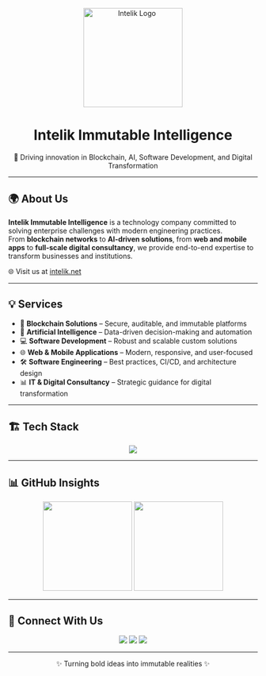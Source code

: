 <!-- Banner -->
<p align="center">
  <img src="https://intelik.net/assets/images/logo.png" alt="Intelik Logo" width="200"/>
</p>

<h1 align="center">Intelik Immutable Intelligence</h1>
<p align="center">
  🚀 Driving innovation in Blockchain, AI, Software Development, and Digital Transformation  
</p>

---

## 🌍 About Us
**Intelik Immutable Intelligence** is a technology company committed to solving enterprise challenges with modern engineering practices.  
From **blockchain networks** to **AI-driven solutions**, from **web and mobile apps** to **full-scale digital consultancy**, we provide end-to-end expertise to transform businesses and institutions.  

🌐 Visit us at [intelik.net](https://intelik.net)  

---

## 💡 Services
- 🔗 **Blockchain Solutions** – Secure, auditable, and immutable platforms  
- 🤖 **Artificial Intelligence** – Data-driven decision-making and automation  
- 💻 **Software Development** – Robust and scalable custom solutions  
- 🌐 **Web & Mobile Applications** – Modern, responsive, and user-focused  
- 🛠 **Software Engineering** – Best practices, CI/CD, and architecture design  
- 📊 **IT & Digital Consultancy** – Strategic guidance for digital transformation  

---

## 🏗️ Tech Stack
<p align="center">
  <img src="https://skillicons.dev/icons?i=react,nextjs,tailwind,nodejs,express,python,django,java,spring,postgresql,mongodb,docker,kubernetes,git,linux,azure,aws,gcp" />
</p>

---

## 📊 GitHub Insights
<p align="center">
  <img src="https://github-readme-stats.vercel.app/api?username=intelikimu&show_icons=true&theme=tokyonight" height="180"/>
  <img src="https://github-readme-streak-stats.herokuapp.com?user=intelikimu&theme=tokyonight" height="180"/>
</p>

---

## 🤝 Connect With Us
<p align="center">
  <a href="https://intelik.net"><img src="https://img.shields.io/badge/Website-intelik.net-blue?style=for-the-badge&logo=internet-explorer" /></a>
  <a href="https://github.com/intelikimu"><img src="https://img.shields.io/badge/GitHub-IntelikIMU-black?style=for-the-badge&logo=github" /></a>
  <a href="https://www.linkedin.com/company/intelik-immutable-intelligence"><img src="https://img.shields.io/badge/LinkedIn-Intelik-blue?style=for-the-badge&logo=linkedin" /></a>
</p>

---

<p align="center">✨ Turning bold ideas into immutable realities ✨</p>

